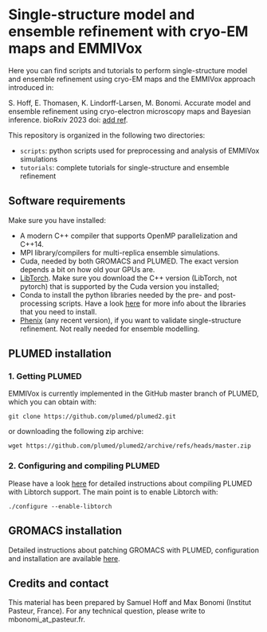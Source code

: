 # Single-structure model and ensemble refinement with cryo-EM maps and EMMIVox

Here you can find scripts and tutorials to perform single-structure model and ensemble refinement
using cryo-EM maps and the EMMIVox approach introduced in:

S. Hoff, E. Thomasen, K. Lindorff-Larsen, M. Bonomi. Accurate model and ensemble refinement using cryo-electron microscopy maps and Bayesian inference.
bioRxiv 2023 doi: [add ref](). 

This repository is organized in the following two directories:
* `scripts`: python scripts used for preprocessing and analysis of EMMIVox simulations
* `tutorials`: complete tutorials for single-structure and ensemble refinement

## **Software requirements**

 Make sure you have installed:

 * A modern C++ compiler that supports OpenMP parallelization and C++14.
 * MPI library/compilers for multi-replica ensemble simulations.
 * Cuda, needed by both GROMACS and PLUMED. The exact version depends a bit on how old your GPUs are.
 * [LibTorch](https://pytorch.org/get-started/locally/). Make sure you download the C++ version (LibTorch, not pytorch) that is supported by the Cuda version you installed; 
 * Conda to install the python libraries needed by the pre- and post-processing scripts. Have a look [here](https://github.com/maxbonomi/EMMIVox/tree/main/scripts) for more info about the libraries that you need to install.
 * [Phenix](https://phenix-online.org/documentation/index.html) (any recent version), if you want to validate single-structure refinement. Not really needed for ensemble modelling.

## **PLUMED installation**

### 1. Getting PLUMED

EMMIVox is currently implemented in the GitHub master branch of PLUMED, which you can obtain with:

`git clone https://github.com/plumed/plumed2.git`

or downloading the following zip archive:

`wget https://github.com/plumed/plumed2/archive/refs/heads/master.zip`

### 2. Configuring and compiling PLUMED
 
Please have a look [here](https://www.plumed.org/doc-master/user-doc/html/_i_s_d_b.html) for detailed instructions about compiling PLUMED with Libtorch support.
The main point is to enable Libtorch with:

`./configure --enable-libtorch`

## **GROMACS installation**

Detailed instructions about patching GROMACS with PLUMED, configuration and installation are available [here](https://www.plumed.org/doc-master/user-doc/html/_installation.html).

## **Credits and contact**

This material has been prepared by Samuel Hoff and Max Bonomi (Institut Pasteur, France).
For any technical question, please write to mbonomi_at_pasteur.fr.
